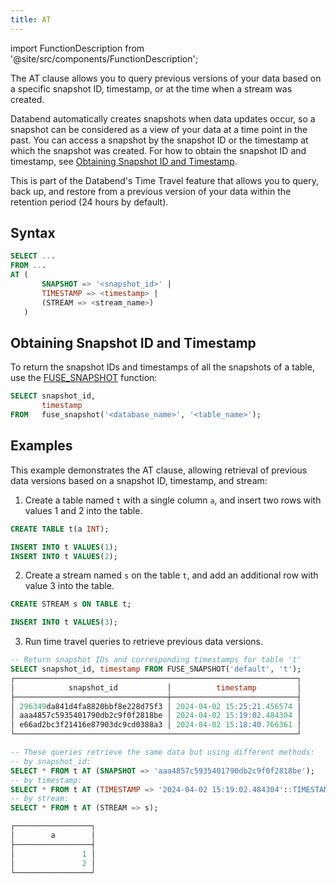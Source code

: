 ```yaml
---
title: AT
---
```

import FunctionDescription from '@site/src/components/FunctionDescription';

<FunctionDescription description="Introduced or updated: v1.2.395"/>

The AT clause allows you to query previous versions of your data based on a specific snapshot ID, timestamp, or at the time when a stream was created.

Databend automatically creates snapshots when data updates occur, so a snapshot can be considered as a view of your data at a time point in the past. You can access a snapshot by the snapshot ID or the timestamp at which the snapshot was created. For how to obtain the snapshot ID and timestamp, see [Obtaining Snapshot ID and Timestamp](#obtaining-snapshot-id-and-timestamp).

This is part of the Databend's Time Travel feature that allows you to query, back up, and restore from a previous version of your data within the retention period (24 hours by default).

## Syntax

```sql    
SELECT ...
FROM ...
AT (
       SNAPSHOT => '<snapshot_id>' |
       TIMESTAMP => <timestamp> | 
       (STREAM => <stream_name>) 
   )   
```

## Obtaining Snapshot ID and Timestamp

To return the snapshot IDs and timestamps of all the snapshots of a table, use the [FUSE_SNAPSHOT](../../20-sql-functions/16-system-functions/fuse_snapshot.md) function:

```sql
SELECT snapshot_id, 
       timestamp 
FROM   fuse_snapshot('<database_name>', '<table_name>'); 
```

## Examples

This example demonstrates the AT clause, allowing retrieval of previous data versions based on a snapshot ID, timestamp, and stream:

1. Create a table named `t` with a single column `a`, and insert two rows with values 1 and 2 into the table.

```sql
CREATE TABLE t(a INT);

INSERT INTO t VALUES(1);
INSERT INTO t VALUES(2);
```

2. Create a stream named `s` on the table `t`, and add an additional row with value 3 into the table.

```sql
CREATE STREAM s ON TABLE t;

INSERT INTO t VALUES(3);
```

3. Run time travel queries to retrieve previous data versions. 

```sql
-- Return snapshot IDs and corresponding timestamps for table 't'
SELECT snapshot_id, timestamp FROM FUSE_SNAPSHOT('default', 't');
┌───────────────────────────────────────────────────────────────┐
│            snapshot_id           │          timestamp         │
├──────────────────────────────────┼────────────────────────────┤
│ 296349da841d4fa8820bbf8e228d75f3 │ 2024-04-02 15:25:21.456574 │
│ aaa4857c5935401790db2c9f0f2818be │ 2024-04-02 15:19:02.484304 │
│ e66ad2bc3f21416e87903dc9cd0388a3 │ 2024-04-02 15:18:40.766361 │
└───────────────────────────────────────────────────────────────┘

-- These queries retrieve the same data but using different methods:
-- by snapshot_id:
SELECT * FROM t AT (SNAPSHOT => 'aaa4857c5935401790db2c9f0f2818be');
-- by timestamp:
SELECT * FROM t AT (TIMESTAMP => '2024-04-02 15:19:02.484304'::TIMESTAMP);
-- by stream:
SELECT * FROM t AT (STREAM => s);

┌─────────────────┐
│        a        │
├─────────────────┤
│               1 │
│               2 │
└─────────────────┘
```